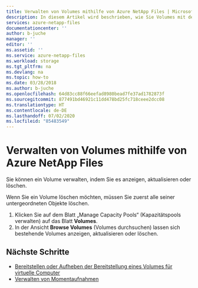 ```yaml
---
title: Verwalten von Volumes mithilfe von Azure NetApp Files | Microsoft-Dokumentation
description: In diesem Artikel wird beschrieben, wie Sie Volumes mit dem Azure NetApp Files-Dienst verwalten.
services: azure-netapp-files
documentationcenter: ''
author: b-juche
manager: ''
editor: ''
ms.assetid: ''
ms.service: azure-netapp-files
ms.workload: storage
ms.tgt_pltfrm: na
ms.devlang: na
ms.topic: how-to
ms.date: 03/28/2018
ms.author: b-juche
ms.openlocfilehash: 64d83cc88f66eefad8980bead7fe37ad1782873f
ms.sourcegitcommit: 877491bd46921c11dd478bd25fc718ceee2dcc08
ms.translationtype: HT
ms.contentlocale: de-DE
ms.lasthandoff: 07/02/2020
ms.locfileid: "85483549"
---
```

# <a name="manage-volumes-by-using-azure-netapp-files"></a>Verwalten von Volumes mithilfe von Azure NetApp Files
Sie können ein Volume verwalten, indem Sie es anzeigen, aktualisieren oder löschen. 

Wenn Sie ein Volume löschen möchten, müssen Sie zuerst alle seiner untergeordneten Objekte löschen. 

1.  Klicken Sie auf dem Blatt „Manage Capacity Pools“ (Kapazitätspools verwalten) auf das Blatt **Volumes**. 
2.  In der Ansicht **Browse Volumes** (Volumes durchsuchen) lassen sich bestehende Volumes anzeigen, aktualisieren oder löschen. 



## <a name="next-steps"></a>Nächste Schritte 

* [Bereitstellen oder Aufheben der Bereitstellung eines Volumes für virtuelle Computer](azure-netapp-files-mount-unmount-volumes-for-virtual-machines.md)
* [Verwalten von Momentaufnahmen](azure-netapp-files-manage-snapshots.md)